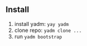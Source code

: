## Install
  1. install yadm: `yay yadm`
  2. clone repo: `yadm clone ...`
  3. run `yadm bootstrap`
